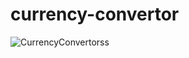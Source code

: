 # currency-convertor

![CurrencyConvertorss](https://github.com/NickeyNb/currency-convertor/assets/110400673/96843296-4d96-4e5b-9497-cef819f726ac)
